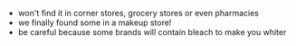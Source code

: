 * won't find it in corner stores, grocery stores or even pharmacies
* we finally found some in a makeup store!
* be careful because some brands will contain bleach to make you whiter
